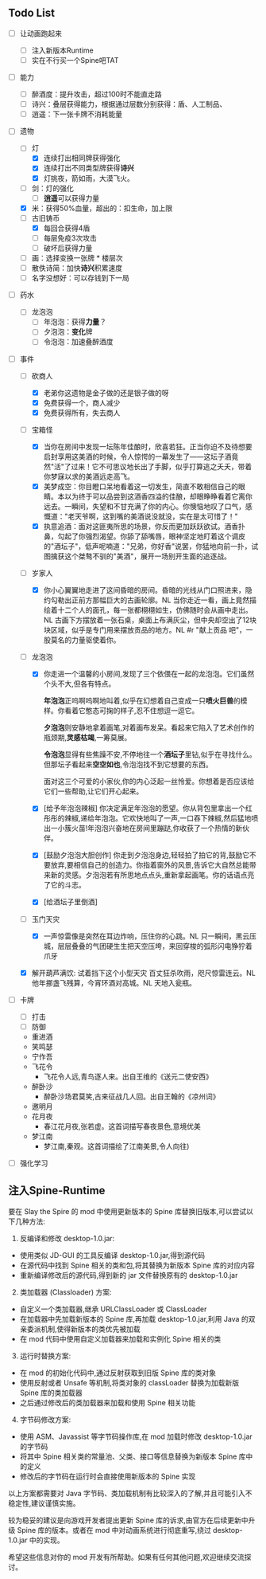 ## Todo List
- [ ] 让动画跑起来
    - [ ] 注入新版本Runtime
    - [ ] 实在不行买一个Spine吧TAT

- [ ] 能力
    - [ ] 醉酒度：提升攻击，超过100时不能直走路
    - [ ] 诗兴：叠层获得能力，根据通过层数分别获得：盾、人工制品、
    - [ ] 逍遥：下一张卡牌不消耗能量

- [ ] 遗物
    - [ ] 灯
      - [X] 连续打出相同牌获得强化
      - [X] 连续打出不同类型牌获得**诗兴**
      - [X] 灯挑夜，箭如雨，大漠飞火。
    - [ ] 剑：灯的强化
      - [ ] **逍遥**可以获得力量
    - [X] 米：获得50%血量，超出的：扣生命，加上限
    - [ ] 古旧铸币
      - [X] 每回合获得4盾
      - [ ] 每层免疫3次攻击
      - [ ] 破坏后获得力量
    - [ ] 画：选择变换一张牌 * 楼层次
    - [ ] 散佚诗简：加快**诗兴**积累速度
    - [ ] 名字没想好：可以存钱到下一局

- [ ] 药水

    - [ ] 龙泡泡
      - [ ] 年泡泡：获得**力量**？
      - [ ] 夕泡泡：**变化**牌
      - [ ] 令泡泡：加速叠醉酒度

- [ ] 事件
    - [ ] 砍商人

      - [x] 老弟你这遗物是金子做的还是银子做的呀
      - [x] 免费获得一个，商人减少
      - [x] 免费获得所有，失去商人

    - [ ] 宝箱怪

      - [x] 当你在房间中发现一坛陈年佳酿时，欣喜若狂。正当你迫不及待想要启封享用这美酒的时候，令人惊愕的一幕发生了——这坛子酒竟然"活"了过来！它不可思议地长出了手脚，似乎打算逃之夭夭，带着你梦寐以求的美酒远走高飞。
      - [x] 美梦成空：你目瞪口呆地看着这一切发生，简直不敢相信自己的眼睛。本以为终于可以品尝到这酒香四溢的佳酿，却眼睁睁看着它离你远去。一瞬间，失望和不甘充满了你的内心。你懊恼地叹了口气，感慨道："老天爷啊，这到嘴的美酒说没就没，实在是太可惜了！"
      - [x] 执意追酒：面对这匪夷所思的场景，你反而更加跃跃欲试。酒香扑鼻，勾起了你强烈渴望。你舔了舔嘴唇，眼神坚定地盯着这个调皮的"酒坛子"，低声呢喃道："兄弟，你好香"说罢，你猛地向前一扑，试图擒获这个桀骜不驯的"美酒"，展开一场别开生面的追逐战。

    - [ ] 岁家人

      - [x] 你小心翼翼地走进了这间昏暗的房间。昏暗的光线从门口照进来，隐约勾勒出正前方那幅巨大的古画轮廓。NL 当你走近一看，画上竟然描绘着十二个人的面孔，每一张都栩栩如生，仿佛随时会从画中走出。NL 古画下方摆放着一张石桌，桌面上布满灰尘，但中央却空出了12块块区域，似乎是专门用来摆放贡品的地方。NL #r "献上贡品 吧"，一股莫名的力量驱使着你。

    - [ ] 龙泡泡

      - [x] 你走进一个温馨的小房间,发现了三个依偎在一起的龙泡泡。它们虽然个头不大,但各有特点。

        **年泡泡**正呜啊呜啊地叫着,似乎在幻想着自己变成一只**喷火巨兽**的模样。你看着它憨态可掬的样子,忍不住想逗一逗它。

        **夕泡泡**则安静地拿着画笔,对着画布发呆。看起来它陷入了艺术创作的瓶颈期,**灵感枯竭**,一筹莫展。

        **令泡泡**显得有些焦躁不安,不停地往一个**酒坛子**里钻,似乎在寻找什么。但那坛子看起来**空空如也**,令泡泡找不到它想要的东西。

        面对这三个可爱的小家伙,你的内心泛起一丝怜爱。你想着是否应该给它们一些帮助,让它们开心起来。

      - [x] [给予年泡泡辣椒] 你决定满足年泡泡的愿望。你从背包里拿出一个红彤彤的辣椒,递给年泡泡。它欢快地叫了一声,一口吞下辣椒,然后猛地喷出一小簇火苗!年泡泡兴奋地在房间里蹦跶,你收获了一个热情的新伙伴。

      - [x] [鼓励夕泡泡大胆创作] 你走到夕泡泡身边,轻轻拍了拍它的背,鼓励它不要放弃,要相信自己的创造力。你指着窗外的风景,告诉它大自然总能带来新的灵感。夕泡泡若有所思地点点头,重新拿起画笔。你的话语点亮了它的斗志。

      - [x] [给酒坛子里倒酒] 

    - [ ] 玉门天灾

      - [x] 一声惊雷像是突然在耳边炸响，压住你的心跳。NL 只一瞬间，黑云压城，层层叠叠的气团硬生生把天空压垮，来回穿梭的弧形闪电狰狞着爪牙
    - [x] 解开葫芦满饮: 试着挡下这个小型天灾 百丈狂杀吹雨，咫尺惊雷连云。NL 他年挪盏飞残算，今宵环酒对高城。NL 天地入瓮瓶。

- [ ] 卡牌
    - [ ] 打击
    - [ ] 防御
    - 重进酒
    - 笑鸣瑟
    - 宁作吾
    - 飞花令
      - 飞花令人远,青鸟逐人来。出自王维的《送元二使安西》
    - 醉卧沙
      - 醉卧沙场君莫笑,古来征战几人回。出自王翰的《凉州词》
    - 邀明月
    - 花月夜
      - 春江花月夜,张若虚。这首词描写春夜景色,意境优美
    - 梦江南
      - 梦江南,秦观。这首词描绘了江南美景,令人向往)

- [ ] 强化学习

## 注入Spine-Runtime

要在 Slay the Spire 的 mod 中使用更新版本的 Spine 库替换旧版本,可以尝试以下几种方法:

1. 反编译和修改 desktop-1.0.jar:
- 使用类似 JD-GUI 的工具反编译 desktop-1.0.jar,得到源代码
- 在源代码中找到 Spine 相关的类和包,将其替换为新版本 Spine 库的对应内容
- 重新编译修改后的源代码,得到新的 jar 文件替换原有的 desktop-1.0.jar

2. 类加载器 (Classloader) 方案:
- 自定义一个类加载器,继承 URLClassLoader 或 ClassLoader
- 在加载器中先加载新版本的 Spine 库,再加载 desktop-1.0.jar,利用 Java 的双亲委派机制,使得新版本的类优先被加载
- 在 mod 代码中使用自定义加载器来加载和实例化 Spine 相关的类

3. 运行时替换方案:
- 在 mod 的初始化代码中,通过反射获取到旧版 Spine 库的类对象
- 使用反射或者 Unsafe 等机制,将类对象的 classLoader 替换为加载新版 Spine 库的类加载器
- 之后通过修改后的类加载器来加载和使用 Spine 相关功能

4. 字节码修改方案:
- 使用 ASM、Javassist 等字节码操作库,在 mod 加载时修改 desktop-1.0.jar 的字节码
- 将其中 Spine 相关类的常量池、父类、接口等信息替换为新版本 Spine 库中的定义
- 修改后的字节码在运行时会直接使用新版本的 Spine 实现

以上方案都需要对 Java 字节码、类加载机制有比较深入的了解,并且可能引入不稳定性,建议谨慎实施。

较为稳妥的建议是向游戏开发者提出更新 Spine 库的诉求,由官方在后续更新中升级 Spine 库的版本。或者在 mod 中对动画系统进行彻底重写,绕过 desktop-1.0.jar 中的实现。

希望这些信息对你的 mod 开发有所帮助。如果有任何其他问题,欢迎继续交流探讨。